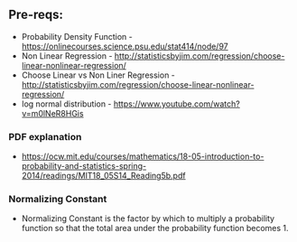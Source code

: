 ## Pre-reqs:
- Probability Density Function - https://onlinecourses.science.psu.edu/stat414/node/97
- Non Linear Regression - http://statisticsbyjim.com/regression/choose-linear-nonlinear-regression/
- Choose Linear vs Non Liner Regression - http://statisticsbyjim.com/regression/choose-linear-nonlinear-regression/
- log normal distribution - https://www.youtube.com/watch?v=m0lNeR8HGis

### PDF explanation
- https://ocw.mit.edu/courses/mathematics/18-05-introduction-to-probability-and-statistics-spring-2014/readings/MIT18_05S14_Reading5b.pdf

### Normalizing Constant
- Normalizing Constant is the factor by which to multiply a probability function so that the total area under the probability function becomes 1. 
